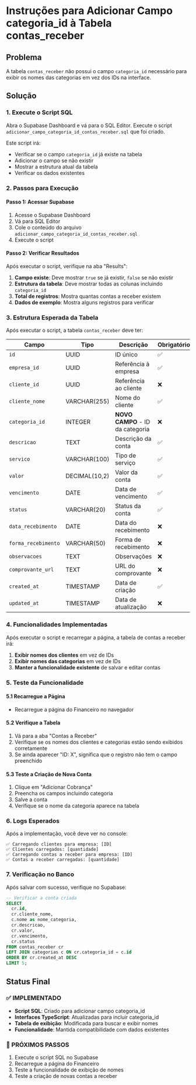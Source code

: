 # Instruções para Adicionar Campo categoria_id à Tabela contas_receber

## Problema
A tabela `contas_receber` não possui o campo `categoria_id` necessário para exibir os nomes das categorias em vez dos IDs na interface.

## Solução

### 1. Execute o Script SQL
Abra o Supabase Dashboard e vá para o SQL Editor. Execute o script `adicionar_campo_categoria_id_contas_receber.sql` que foi criado.

Este script irá:
- Verificar se o campo `categoria_id` já existe na tabela
- Adicionar o campo se não existir
- Mostrar a estrutura atual da tabela
- Verificar os dados existentes

### 2. Passos para Execução

#### Passo 1: Acessar Supabase
1. Acesse o Supabase Dashboard
2. Vá para SQL Editor
3. Cole o conteúdo do arquivo `adicionar_campo_categoria_id_contas_receber.sql`
4. Execute o script

#### Passo 2: Verificar Resultados
Após executar o script, verifique na aba "Results":

1. **Campo existe**: Deve mostrar `true` se já existir, `false` se não existir
2. **Estrutura da tabela**: Deve mostrar todas as colunas incluindo `categoria_id`
3. **Total de registros**: Mostra quantas contas a receber existem
4. **Dados de exemplo**: Mostra alguns registros para verificar

### 3. Estrutura Esperada da Tabela

Após executar o script, a tabela `contas_receber` deve ter:

| Campo | Tipo | Descrição | Obrigatório |
|-------|------|-----------|-------------|
| `id` | UUID | ID único | ✅ |
| `empresa_id` | UUID | Referência à empresa | ✅ |
| `cliente_id` | UUID | Referência ao cliente | ❌ |
| `cliente_nome` | VARCHAR(255) | Nome do cliente | ✅ |
| `categoria_id` | INTEGER | **NOVO CAMPO** - ID da categoria | ❌ |
| `descricao` | TEXT | Descrição da conta | ✅ |
| `servico` | VARCHAR(100) | Tipo de serviço | ✅ |
| `valor` | DECIMAL(10,2) | Valor da conta | ✅ |
| `vencimento` | DATE | Data de vencimento | ✅ |
| `status` | VARCHAR(20) | Status da conta | ✅ |
| `data_recebimento` | DATE | Data do recebimento | ❌ |
| `forma_recebimento` | VARCHAR(50) | Forma de recebimento | ❌ |
| `observacoes` | TEXT | Observações | ❌ |
| `comprovante_url` | TEXT | URL do comprovante | ❌ |
| `created_at` | TIMESTAMP | Data de criação | ✅ |
| `updated_at` | TIMESTAMP | Data de atualização | ❌ |

### 4. Funcionalidades Implementadas

Após executar o script e recarregar a página, a tabela de contas a receber irá:

1. **Exibir nomes dos clientes** em vez de IDs
2. **Exibir nomes das categorias** em vez de IDs
3. **Manter a funcionalidade existente** de salvar e editar contas

### 5. Teste da Funcionalidade

#### 5.1 Recarregue a Página
- Recarregue a página do Financeiro no navegador

#### 5.2 Verifique a Tabela
1. Vá para a aba "Contas a Receber"
2. Verifique se os nomes dos clientes e categorias estão sendo exibidos corretamente
3. Se ainda aparecer "ID: X", significa que o registro não tem o campo preenchido

#### 5.3 Teste a Criação de Nova Conta
1. Clique em "Adicionar Cobrança"
2. Preencha os campos incluindo categoria
3. Salve a conta
4. Verifique se o nome da categoria aparece na tabela

### 6. Logs Esperados

Após a implementação, você deve ver no console:

```
✅ Carregando clientes para empresa: [ID]
✅ Clientes carregados: [quantidade]
✅ Carregando contas a receber para empresa: [ID]
✅ Contas a receber carregadas: [quantidade]
```

### 7. Verificação no Banco

Após salvar com sucesso, verifique no Supabase:

```sql
-- Verificar a conta criada
SELECT 
  cr.id,
  cr.cliente_nome,
  c.nome as nome_categoria,
  cr.descricao,
  cr.valor,
  cr.vencimento,
  cr.status
FROM contas_receber cr
LEFT JOIN categorias c ON cr.categoria_id = c.id
ORDER BY cr.created_at DESC
LIMIT 5;
```

## Status Final

### ✅ IMPLEMENTADO
- **Script SQL**: Criado para adicionar campo categoria_id
- **Interfaces TypeScript**: Atualizadas para incluir categoria_id
- **Tabela de exibição**: Modificada para buscar e exibir nomes
- **Funcionalidade**: Mantida compatibilidade com dados existentes

### 🔄 PRÓXIMOS PASSOS
1. Execute o script SQL no Supabase
2. Recarregue a página do Financeiro
3. Teste a funcionalidade de exibição de nomes
4. Teste a criação de novas contas a receber 